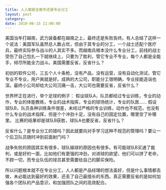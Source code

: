 ```yaml
---
title: 人人都是全面手还是专业分工
layout: post
category: 
date: 2010-06-15 11:06:00
---
```


美国当年打越南，武力装备都在越南之上，最终还是失败告终。有人总结了这样一个说法：美国军队虽然总人数占优，但由于其专业的分工，一个战士还配个医疗兵，最终实际参与战斗的人其实不多。而越南兵根本没什么专业分工，前线的战士受伤了自己包扎一下就继续上，只要为了胜利，管它专业不专业，每个人都是全能手，倾尽所能全力战斗。美国需要反省，反省什么？

初创的软件公司，三五个人十条枪，没有产品，没有运营，没有自动化测试，管它专业不专业，用户爽就是好。成熟的大公司，职能分工很明确，专业技能造诣也深。最终小公司却给大公司沉痛一击，大公司也需要反省，反省什么？

世界杯正在进行，举个足球的例子：
假设球队A，队员都经过专业训练，专业的动作，专业的体能教练，专业的战术指挥，专业的球场统计，专业的队医&#8230;&#8230;
假设球队B，队员各种训练条件很差，未经过严格的专业训练，动作也不规范，也没有什么专业的战术指挥，但是个个冲劲十足，没有自己的固定位置，哪里空了补哪里。
比赛的结果却是球队B获胜，球队A也要反省，反省什么？

反省什么？是专业分工的错吗？因此就要向对手学习这种不规范的管理吗？要让一个后卫队员随时冲到前面射门吗？

战争失败的原因其实有很多，球队输球的原因也有很多。有可能球队B买通了裁判，或是好的一面，比如他们有更强的冲劲，对进球的欲望，他们可以拼了老命，不顾一切，而专业队伍的球员甚至需要给自己的脚买保险。

 所以问题根本就不在专业分工，人人都是产品经理的想法虽好，但是什么事情都去做，未必能达到最好的效果，还丢了自己最擅长的东西。真正需要反省的是如何加强各个团队的产品意识，和加强团队之间的高效配合。
